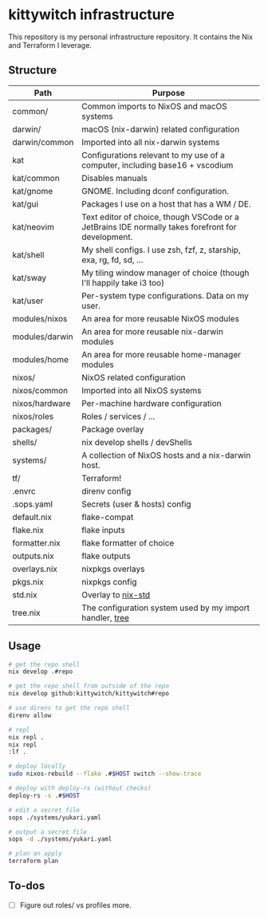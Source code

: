 # kittywitch infrastructure

This repository is my personal infrastructure repository. It contains the Nix and Terraform I leverage.

## Structure

| Path           | Purpose                                                                                           |
| -------------- | ------------------------------------------------------------------------------------------------- |
| common/        | Common imports to NixOS and macOS systems                                                         |
| darwin/        | macOS (nix-darwin) related configuration                                                          |
| darwin/common  | Imported into all nix-darwin systems                                                              |
| kat            | Configurations relevant to my use of a computer, including base16 + vscodium                      |
| kat/common     | Disables manuals                                                                                  |
| kat/gnome      | GNOME. Including dconf configuration.                                                             |
| kat/gui        | Packages I use on a host that has a WM / DE.                                                      |
| kat/neovim     | Text editor of choice, though VSCode or a JetBrains IDE normally takes forefront for development. |
| kat/shell      | My shell configs. I use zsh, fzf, z, starship, exa, rg, fd, sd, ...                               |
| kat/sway       | My tiling window manager of choice (though I'll happily take i3 too)                              |
| kat/user       | Per-system type configurations. Data on my user.                                                  |
| modules/nixos  | An area for more reusable NixOS modules                                                           |
| modules/darwin | An area for more reusable nix-darwin modules                                                      |
| modules/home   | An area for more reusable home-manager modules                                                    |
| nixos/         | NixOS related configuration                                                                       |
| nixos/common   | Imported into all NixOS systems                                                                   |
| nixos/hardware | Per-machine hardware configuration                                                                |
| nixos/roles    | Roles / services / ...                                                                            |
| packages/      | Package overlay                                                                                   |
| shells/        | nix develop shells / devShells                                                                    |
| systems/       | A collection of NixOS hosts and a nix-darwin host.                                                |
| tf/            | Terraform!                                                                                        |
| .envrc         | direnv config                                                                                     |
| .sops.yaml     | Secrets (user & hosts) config                                                                     |
| default.nix    | flake-compat                                                                                      |
| flake.nix      | flake inputs                                                                                      |
| formatter.nix  | flake formatter of choice                                                                         |
| outputs.nix    | flake outputs                                                                                     |
| overlays.nix   | nixpkgs overlays                                                                                  |
| pkgs.nix       | nixpkgs config                                                                                    |
| std.nix        | Overlay to [nix-std](https://github.com/chessai/nix-std)                                          |
| tree.nix       | The configuration system used by my import handler, [tree](https://github.com/kittywitch/tree)    |

## Usage

```bash
# get the repo shell
nix develop .#repo

# get the repo shell from outside of the repo
nix develop github:kittywitch/kittywitch#repo

# use direnv to get the repo shell
direnv allow

# repl
nix repl .
nix repl
:lf .

# deploy locally
sudo nixos-rebuild --flake .#$HOST switch --show-trace

# deploy with deploy-rs (without checks)
deploy-rs -s .#$HOST

# edit a secret file
sops ./systems/yukari.yaml

# output a secret file
sops -d ./systems/yukari.yaml

# plan an apply
terraform plan
```


## To-dos

- [ ] Figure out roles/ vs profiles more.
